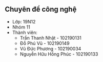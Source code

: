 ## Chuyên đề công nghệ
- Lớp: 19N12
- Nhóm 11
- Thành viên:
    + Trần Thanh Nhật - 102190131
    + Đỗ Phú Vũ - 102190149
    + Vũ Đức Phương - 102190034
    + Nguyễn Hữu Hồng Phúc - 102190133

